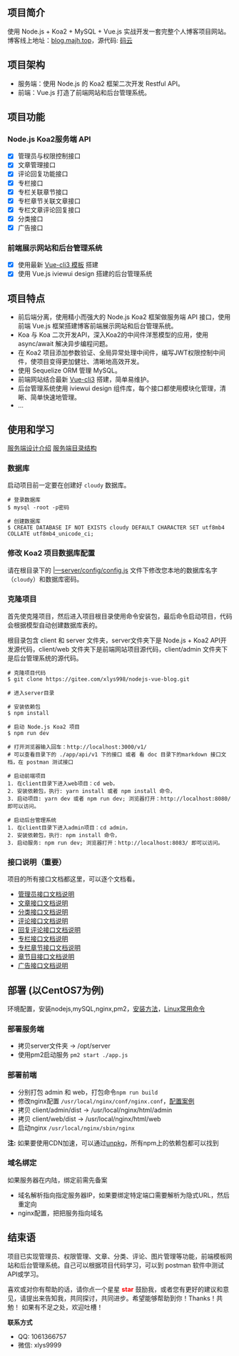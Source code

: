 
## 项目简介

使用 Node.js + Koa2 + MySQL + Vue.js 实战开发一套完整个人博客项目网站。博客线上地址：[blog.majh.top](http://blog.majh.top)，源代码: [码云](https://gitee.com/xlys998/nodejs-vue-blog)

## 项目架构
- 服务端：使用 Node.js 的 Koa2 框架二次开发 Restful API。
- 前端：Vue.js 打造了前端网站和后台管理系统。


## 项目功能

### Node.js Koa2服务端 API
- [x] 管理员与权限控制接口
- [x] 文章管理接口
- [x] 评论回复功能接口
- [x] 专栏接口
- [x] 专栏关联章节接口
- [x] 专栏章节关联文章接口
- [x] 专栏文章评论回复接口
- [x] 分类接口
- [x] 广告接口

### 前端展示网站和后台管理系统
- [x] 使用最新 [Vue-cli3 模板](https://github.com/vuejs/vue-cli) 搭建
- [x] 使用 Vue.js iviewui design 搭建的后台管理系统

## 项目特点
- 前后端分离，使用精小而强大的 Node.js Koa2 框架做服务端 API 接口，使用前端 Vue.js 框架搭建博客前端展示网站和后台管理系统。
- Koa 与 Koa 二次开发API，深入Koa2的中间件洋葱模型的应用，使用 async/await 解决异步编程问题。
- 在 Koa2 项目添加参数验证、全局异常处理中间件，编写JWT权限控制中间件，使项目变得更加健壮、清晰地高效开发。
- 使用 Sequelize ORM 管理 MySQL。
- 前端网站结合最新 [Vue-cli3](https://github.com/vuejs/vue-cli) 搭建，简单易维护。
- 后台管理系统使用 iviewui design 组件库，每个接口都使用模块化管理，清晰、简单快速地管理。
- ...

## 使用和学习

[服务端设计介绍](./server/doc/project.md)
[服务端目录结构](./server/doc/README.md)

### 数据库
启动项目前一定要在创建好 `cloudy` 数据库。
```
# 登录数据库
$ mysql -root -p密码

# 创建数据库
$ CREATE DATABASE IF NOT EXISTS cloudy DEFAULT CHARACTER SET utf8mb4 COLLATE utf8mb4_unicode_ci;
```

### 修改 Koa2 项目数据库配置
请在根目录下的 [|—server/config/config.js](https://gitee.com/xlys998/nodejs-vue-blog/blob/master/config/config.js) 文件下修改您本地的数据库名字（`cloudy`）和数据库密码。

### 克隆项目
首先使克隆项目，然后进入项目根目录使用命令安装包，最后命令启动项目，代码会根据模型自动创建数据库表的。

根目录包含 client 和 server 文件夹，server文件夹下是 Node.js + Koa2 API开发源代码，client/web 文件夹下是前端网站项目源代码，client/admin 文件夹下是后台管理系统的源代码。


```
# 克隆项目代码
$ git clone https://gitee.com/xlys998/nodejs-vue-blog.git

# 进入server目录

# 安装依赖包
$ npm install

# 启动 Node.js Koa2 项目
$ npm run dev

# 打开浏览器输入回车：http://localhost:3000/v1/
# 可以查看目录下的 ./app/api/v1 下的接口 或者 看 doc 目录下的markdown 接口文档，在 postman 测试接口

# 启动前端项目
1. 在client目录下进入web项目：cd web，
2. 安装依赖包，执行: yarn install 或者 npm install 命令，
3. 启动项目: yarn dev 或者 npm run dev; 浏览器打开：http://localhost:8080/ 即可以访问。

# 启动后台管理系统
1. 在client目录下进入admin项目：cd admin，
2. 安装依赖包，执行: npm install 命令，
3. 启动服务: npm run dev; 浏览器打开：http://localhost:8083/ 即可以访问。
```

### 接口说明（重要）
项目的所有接口文档都这里，可以逐个文档看。
- [管理员接口文档说明](./server/doc/admin.md)
- [文章接口文档说明](./server/doc/article.md)
- [分类接口文档说明](./server/doc/category.md)
- [评论接口文档说明](./server/doc/comment.md)
- [回复评论接口文档说明](./server/doc/reply.md)
- [专栏接口文档说明](./server/doc/column.md)
- [专栏章节接口文档说明](./server/doc/column-chapter.md)
- [章节目接口文档说明](./server/doc/chapter-section.md)
- [广告接口文档说明](./server/doc/advertise.md)

## 部署 (以CentOS7为例)
环境配置，安装nodejs,mySQL,nginx,pm2，[安装方法](./server/doc/CentOS7安装NodeJS、mysql.md)，[Linux常用命令](./server/doc/Linux常用命令.md)
### 部署服务端
- 拷贝server文件夹 -> /opt/server
- 使用pm2启动服务 `pm2 start ./app.js`

### 部署前端
- 分别打包 admin 和 web，打包命令`npm run build`
- 修改nginx配置 `/usr/local/nginx/conf/nginx.conf`，[配置案例](./server/doc/nginx.conf.md)
- 拷贝 client/admin/dist -> /usr/local/nginx/html/admin
- 拷贝 client/web/dist -> /usr/local/nginx/html/web
- 启动nginx `/usr/local/nginx/sbin/nginx`

**注:** 如果要使用CDN加速，可以通过[unpkg](https://unpkg.com/)，所有npm上的依赖包都可以找到

### 域名绑定
如果服务器在内陆，绑定前需先备案
- 域名解析指向指定服务器IP，如果要绑定特定端口需要解析为隐式URL，然后重定向
- nginx配置，把把服务指向域名

## 结束语

项目已实现管理员、权限管理、文章、分类、评论、图片管理等功能，前端模板网站和后台管理系统。自己可以根据项目代码学习，可以到 postman 软件中测试API或学习。

喜欢或对你有帮助的话，请你点一个星星 <strong style='color:red;'>star</strong> 鼓励我，或者您有更好的建议和意见，请提出来告知我，共同探讨，共同进步。希望能够帮助到你！Thanks！共勉！
如果有不足之处，欢迎吐槽！

**联系方式**
- QQ: 1061366757
- 微信: xlys9999
